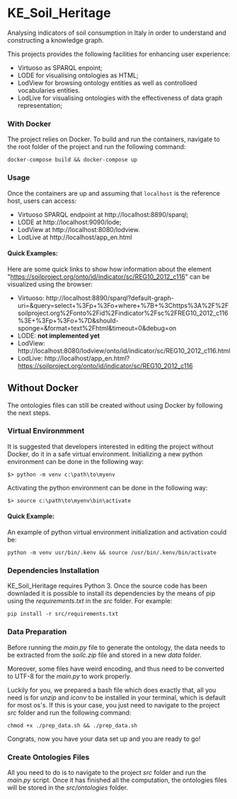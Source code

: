 # KE_Soil_Heritage
Analysing indicators of soil consumption in Italy in order to understand and constructing a knowledge graph.
 
This projects provides the following facilities for enhancing user experience: 
 - Virtuoso as SPARQL enpoint;
 - LODE for visualising ontologies as HTML;
 - LodView for browsing ontology entities as well as controlloed vocabularies entities.
 - LodLive for visualising ontologies with the effectiveness of data graph representation;

### With Docker
The project relies on Docker. To build and run the containers, navigate to the
root folder of the project and run the following command:
```
docker-compose build && docker-compose up
```

### Usage
Once the containers are up and assuming that `localhost` is the reference host, users can access:
 - Virtuoso SPARQL endpoint at http://localhost:8890/sparql;
 - LODE at http://localhost:9090/lode;
 - LodView at http://localhost:8080/lodview.
 - LodLive at http://localhost/app_en.html

#### Quick Examples:
Here are some quick links to show how information about the element
"https://soilproject.org/onto/id/indicator/sc/REG10_2012_c116" can be visualized using the browser:

 - Virtuoso: http://localhost:8890/sparql?default-graph-uri=&query=select+%3Fp+%3Fo+where+%7B+%3Chttps%3A%2F%2Fsoilproject.org%2Fonto%2Fid%2Findicator%2Fsc%2FREG10_2012_c116%3E+%3Fp+%3Fo+%7D&should-sponge=&format=text%2Fhtml&timeout=0&debug=on
 - LODE: **not implemented yet**
 - LodView: http://localhost:8080/lodview/onto/id/indicator/sc/REG10_2012_c116.html
 - LodLive: http://localhost/app_en.html?https://soilproject.org/onto/id/indicator/sc/REG10_2012_c116

## Without Docker 
The ontologies files can still be created without using Docker by following the next steps.

### Virtual Environmment
It is suggested that developers interested in editing the project without Docker, 
do it in a safe virtual environment. Initializing a new python environment can 
be done in the following way:
```
$> python -m venv c:\path\to\myenv
```
Activating the python environment can be done in the following way:
```
$> source c:\path\to\myenv\bin\activate
```
#### Quick Example:
An example of python virtual environment initialization and activation could be:
```
python -m venv usr/bin/.kenv && source /usr/bin/.kenv/bin/activate
```

### Dependencies Installation
KE_Soil_Heritage requires Python 3.
Once the source code has been downladed it is possible to install its dependencies
by the means of pip using the *requirements.txt* in the *src* folder. For example:
```
pip install -r src/requirements.txt 
```

### Data Preparation
Before running the *main.py* file to generate the ontology, the data needs to
be extracted from the *soilc.zip* file and stored in a new *data* folder.

Moreover, some files have weird encoding, and thus need to be converted to UTF-8
for the *main.py* to work properly.

Luckily for you, we prepared a bash file which does exactly that, all you need is
for *unzip* and *iconv* to be installed in your terminal, which is default for most os's.
If this is your case, you just need to navigate to the project *src* folder and run
the following command:
```
chmod +x ./prep_data.sh && ./prep_data.sh
```   
Congrats, now you have your data set up and you are ready to go!

### Create Ontologies Files
All you need to do is to navigate to the project *src* folder and run
the *main.py* script. Once it has finished all the computation, the ontologies
files will be stored in the *src/ontologies* folder.
